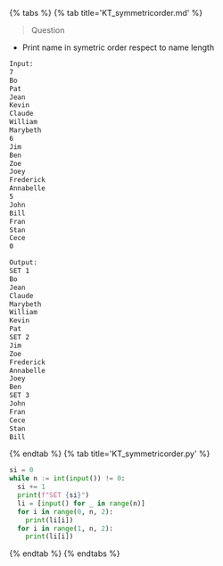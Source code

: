 {% tabs %}
{% tab title='KT_symmetricorder.md' %}

> Question

* Print name in symetric order respect to name length

```txt
Input:
7
Bo
Pat
Jean
Kevin
Claude
William
Marybeth
6
Jim
Ben
Zoe
Joey
Frederick
Annabelle
5
John
Bill
Fran
Stan
Cece
0

Output:
SET 1
Bo
Jean
Claude
Marybeth
William
Kevin
Pat
SET 2
Jim
Zoe
Frederick
Annabelle
Joey
Ben
SET 3
John
Fran
Cece
Stan
Bill
```

{% endtab %}
{% tab title='KT_symmetricorder.py' %}

```py
si = 0
while n := int(input()) != 0:
  si += 1
  print(f"SET {si}")
  li = [input() for _ in range(n)]
  for i in range(0, n, 2):
    print(li[i])
  for i in range(1, n, 2):
    print(li[i])
```

{% endtab %}
{% endtabs %}
